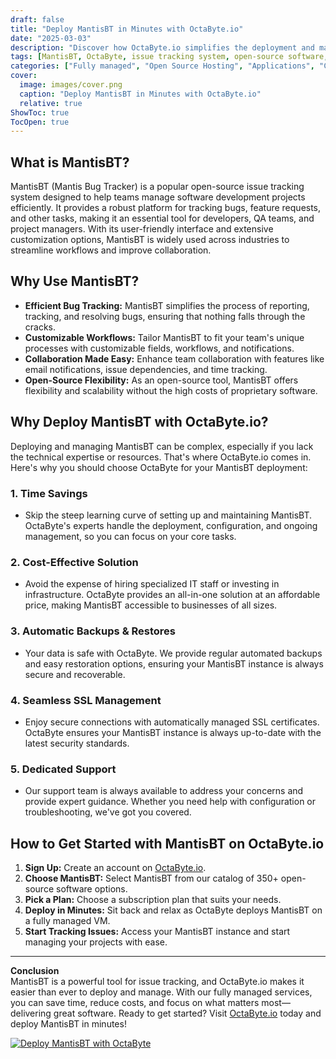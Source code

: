 ```yaml
---
draft: false
title: "Deploy MantisBT in Minutes with OctaByte.io"
date: "2025-03-03"
description: "Discover how OctaByte.io simplifies the deployment and management of MantisBT, a powerful open-source issue tracking system. Save time, reduce costs, and enjoy seamless support with OctaByte's fully managed services."
tags: [MantisBT, OctaByte, issue tracking system, open-source software, managed services, deploy MantisBT, time-saving, cost-effective, automatic backups, SSL management, technical support]
categories: ["Fully managed", "Open Source Hosting", "Applications", "Customer Support", "MantisBT"]
cover:
  image: images/cover.png
  caption: "Deploy MantisBT in Minutes with OctaByte.io"
  relative: true
ShowToc: true
TocOpen: true
---
```



## What is MantisBT?

MantisBT (Mantis Bug Tracker) is a popular open-source issue tracking system designed to help teams manage software development projects efficiently. It provides a robust platform for tracking bugs, feature requests, and other tasks, making it an essential tool for developers, QA teams, and project managers. With its user-friendly interface and extensive customization options, MantisBT is widely used across industries to streamline workflows and improve collaboration.

## Why Use MantisBT?

- **Efficient Bug Tracking:** MantisBT simplifies the process of reporting, tracking, and resolving bugs, ensuring that nothing falls through the cracks.
- **Customizable Workflows:** Tailor MantisBT to fit your team's unique processes with customizable fields, workflows, and notifications.
- **Collaboration Made Easy:** Enhance team collaboration with features like email notifications, issue dependencies, and time tracking.
- **Open-Source Flexibility:** As an open-source tool, MantisBT offers flexibility and scalability without the high costs of proprietary software.

## Why Deploy MantisBT with OctaByte.io?

Deploying and managing MantisBT can be complex, especially if you lack the technical expertise or resources. That's where OctaByte.io comes in. Here's why you should choose OctaByte for your MantisBT deployment:

### 1. **Time Savings**
   - Skip the steep learning curve of setting up and maintaining MantisBT. OctaByte's experts handle the deployment, configuration, and ongoing management, so you can focus on your core tasks.

### 2. **Cost-Effective Solution**
   - Avoid the expense of hiring specialized IT staff or investing in infrastructure. OctaByte provides an all-in-one solution at an affordable price, making MantisBT accessible to businesses of all sizes.

### 3. **Automatic Backups & Restores**
   - Your data is safe with OctaByte. We provide regular automated backups and easy restoration options, ensuring your MantisBT instance is always secure and recoverable.

### 4. **Seamless SSL Management**
   - Enjoy secure connections with automatically managed SSL certificates. OctaByte ensures your MantisBT instance is always up-to-date with the latest security standards.

### 5. **Dedicated Support**
   - Our support team is always available to address your concerns and provide expert guidance. Whether you need help with configuration or troubleshooting, we've got you covered.

## How to Get Started with MantisBT on OctaByte.io

1. **Sign Up:** Create an account on [OctaByte.io](https://octabyte.io).
2. **Choose MantisBT:** Select MantisBT from our catalog of 350+ open-source software options.
3. **Pick a Plan:** Choose a subscription plan that suits your needs.
4. **Deploy in Minutes:** Sit back and relax as OctaByte deploys MantisBT on a fully managed VM.
5. **Start Tracking Issues:** Access your MantisBT instance and start managing your projects with ease.

---

**Conclusion**  
MantisBT is a powerful tool for issue tracking, and OctaByte.io makes it easier than ever to deploy and manage. With our fully managed services, you can save time, reduce costs, and focus on what matters most—delivering great software. Ready to get started? Visit [OctaByte.io](https://octabyte.io) today and deploy MantisBT in minutes!

[![Deploy MantisBT with OctaByte](/images/deploy-on-octabyte.png)](https://octabyte.io/fully-managed-open-source-services/applications/customer-support/mantisbt)